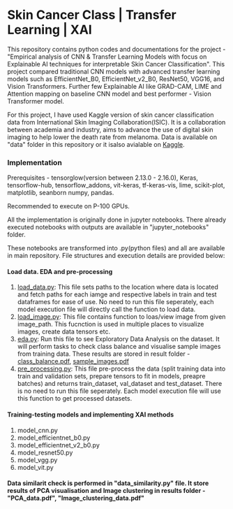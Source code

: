 # Skin Cancer Class | Transfer Learning | XAI

This repository contains python codes and documentations for the project - "Empirical analysis of CNN & Transfer Learning Models with focus on Explainable AI techniques for 
interpretable Skin Cancer Classification". This project compared traditional CNN models with advanced transfer learning models such as EfficientNet_B0, EfficientNet_v2_B0, 
ResNet50, VGG16, and Vision Transformers. Further few Explainable AI like GRAD-CAM, LIME and Attention mapping on baseline CNN model and best performer - Vision Transformer model.

For this project, I have used Kaggle version of skin cancer classification data from International Skin Imaging Collaboration(ISIC). It is a collaboration between academia and industry, aims to advance the use of digital skin imaging to help lower the death rate from melanoma. Data is available on "data" folder in this repository or it isalso avialable on [Kaggle](https://www.kaggle.com/datasets/fanconic/skin-cancer-malignant-vs-benign).

### Implementation

Prerequisites -  tensorglow(version between 2.13.0 - 2.16.0), Keras, tensorflow-hub, tensorflow_addons, vit-keras, tf-keras-vis, lime, scikit-plot, matplotlib, seanborn numpy, pandas.

Recommended to execute on P-100 GPUs.

All the implementation is originally done in jupyter notebooks. There already executed notebooks with outputs are available in "jupyter_notebooks" folder.

These notebooks are transformed into .py(python files) and all are available in main repository. File structures and execution details are provided below:

#### Load data. EDA and pre-processing

1. [load_data.py](load_data.py): This file sets paths to the location where data is located and fetch paths for each iamge and respective labels in train and test dataframes for ease of use. No need to run this file seperately, each model execution file will directly call the function to load data.
3. [load_image.py](load_image.py): This file contains function to loas/view image from given image_path. This fucnction is used in multiple places to visualize images, create data tensors etc.
4. [eda.py](eda.py): Run this file to see Exploratory Data Analysis on the dataset. It will perform tasks to check class balance and visualise sample images from training data. These results are stored in result folder - [class_balance.pdf](results/class_balance.pdf), [sample_images.pdf](results/sample_images.pdf)
5. [pre_processing.py](pre_processing.py): This file pre-process the data (split training data into train and validation sets, prepare tensors to fit in models, preapre batches) and returns train_dataset, val_dataset and test_dataset. There is no need to run this file seperately. Each model execution file will use this function to get processed datasets. 

#### Training-testing models and implementing XAI methods

1. model_cnn.py
2. model_efficientnet_b0.py
3. model_efficientnet_v2_b0.py
4. model_resnet50.py
5. model_vgg.py
6. model_vit.py

#### Data similarit check is performed in "data_similarity.py" file. It store results of PCA visualisation and Image clustering in results folder - "PCA_data.pdf", "Image_clustering_data.pdf"
